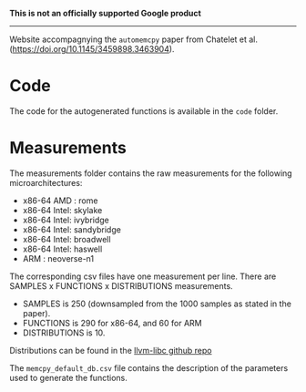 **This is not an officially supported Google product**

---

Website accompagnying the `automemcpy` paper from Chatelet et al. (https://doi.org/10.1145/3459898.3463904).

# Code

The code for the autogenerated functions is available in the `code` folder.

# Measurements

The measurements folder contains the raw measurements for the following microarchitectures:
 - x86-64 AMD  : rome
 - x86-64 Intel: skylake
 - x86-64 Intel: ivybridge
 - x86-64 Intel: sandybridge
 - x86-64 Intel: broadwell
 - x86-64 Intel: haswell
 - ARM         : neoverse-n1

The corresponding csv files have one measurement per line.
There are SAMPLES x FUNCTIONS x DISTRIBUTIONS measurements.

 - SAMPLES is 250 (downsampled from the 1000 samples as stated in the paper).
 - FUNCTIONS is 290 for x86-64, and 60 for ARM
 - DISTRIBUTIONS is 10.

Distributions can be found in the [llvm-libc github repo](https://github.com/llvm/llvm-project/blob/97f4789c38f6cab60c10c5132816bc4822503a79/libc/benchmarks/MemorySizeDistributions.cpp#L32)

The `memcpy_default_db.csv` file contains the description of the parameters used to generate the functions.
